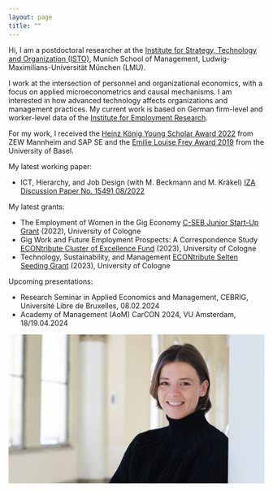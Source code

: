 ```yaml
---
layout: page
title: ""
---
```


Hi, I am a postdoctoral researcher at the [Institute for Strategy, Technology and Organization (ISTO)](https://www.en.isto.bwl.uni-muenchen.de/index.html), Munich School of Management, Ludwig-Maximilians-Universität München (LMU).

I work at the intersection of personnel and organizational economics, with a focus on applied microeconometrics and causal mechanisms. I am interested in how advanced technology affects organizations and management practices. My current work is based on German firm-level and worker-level data of the [Institute for Employment Research](https://www.iab.de/).

For my work, I received the [Heinz König Young Scholar Award 2022](https://www.zew.de/en/press/latest-press-releases/zew-honours-young-researcher-from-the-university-of-basel) from ZEW Mannheim and SAP SE and the [Emilie Louise Frey Award 2019](https://wwz.unibas.ch/en/faculty/awards-and-distinctions/emilie-louise-frey-preis/) from the University of Basel.

My latest working paper:

- ICT, Hierarchy, and Job Design (with M. Beckmann and M. Kräkel) [IZA Discussion Paper No. 15491 08/2022](https://www.iza.org/publications/dp/15491/information-and-communication-technology-hierarchy-and-job-design) 

My latest grants:

- The Employment of Women in the Gig Economy [C-SEB Junior Start-Up Grant](https://c-seb.de/en/funding/grants/) (2022), University of Cologne
- Gig Work and Future Employment Prospects: A Correspondence Study [ECONtribute Cluster of Excellence Fund](https://econtribute.de/de/) (2023), University of Cologne
- Technology, Sustainability, and Management [ECONtribute Selten Seeding Grant](https://econtribute.de/funding-opportunities/) (2023), University of Cologne

Upcoming presentations:

- Research Seminar in Applied Economics and Management, CEBRIG, Université Libre de Bruxelles, 08.02.2024
- Academy of Management (AoM) CarCON 2024, VU Amsterdam, 18/19.04.2024

![Elisa Gerten](/ElisaGertenLMUc.jpg)
